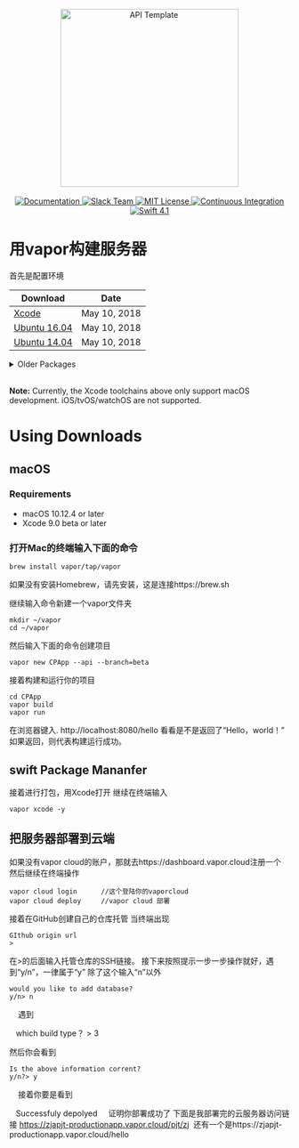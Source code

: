 <p align="center">
    <img src="https://user-images.githubusercontent.com/1342803/36623515-7293b4ec-18d3-11e8-85ab-4e2f8fb38fbd.png" width="320" alt="API Template">
    <br>
    <br>
    <a href="http://docs.vapor.codes/3.0/">
        <img src="http://img.shields.io/badge/read_the-docs-2196f3.svg" alt="Documentation">
    </a>
    <a href="http://vapor.team">
        <img src="http://vapor.team/badge.svg" alt="Slack Team">
    </a>
    <a href="LICENSE">
        <img src="http://img.shields.io/badge/license-MIT-brightgreen.svg" alt="MIT License">
    </a>
    <a href="https://circleci.com/gh/vapor/api-template">
        <img src="https://circleci.com/gh/vapor/api-template.svg?style=shield" alt="Continuous Integration">
    </a>
    <a href="https://swift.org">
        <img src="http://img.shields.io/badge/swift-4.1-brightgreen.svg" alt="Swift 4.1">
    </a>
</center>

# 用vapor构建服务器

首先是配置环境

| Download | Date |
|----------|------|
| [Xcode](https://storage.googleapis.com/swift-tensorflow/mac/swift-tensorflow-DEVELOPMENT-2018-05-10-a-osx.pkg) | May 10, 2018 |
| [Ubuntu 16.04](https://storage.googleapis.com/swift-tensorflow/ubuntu16.04/swift-tensorflow-DEVELOPMENT-2018-05-10-a-ubuntu16.04.tar.gz) | May 10, 2018 |
| [Ubuntu 14.04](https://storage.googleapis.com/swift-tensorflow/ubuntu14.04/swift-tensorflow-DEVELOPMENT-2018-05-10-a-ubuntu14.04.tar.gz) | May 10, 2018 |

<details>
  <summary>Older Packages</summary>

### Xcode

| Download |
|----------|
| [May 3, 2018](https://storage.googleapis.com/swift-tensorflow/mac/swift-tensorflow-DEVELOPMENT-2018-05-03-a-osx.pkg) |
| [April 26, 2018](https://storage.googleapis.com/swift-tensorflow/mac/swift-tensorflow-DEVELOPMENT-2018-04-26-a-osx.pkg) |

### Ubuntu 16.04

| Download |
|----------|
| [May 3, 2018](https://storage.googleapis.com/swift-tensorflow/ubuntu16.04/swift-tensorflow-DEVELOPMENT-2018-05-03-a-ubuntu16.04.tar.gz) |
| [April 26, 2018](https://storage.googleapis.com/swift-tensorflow/ubuntu16.04/swift-tensorflow-DEVELOPMENT-2018-04-26-a-ubuntu16.04.tar.gz) |

### Ubuntu 14.04

| Download |
|----------|
| [May 3, 2018](https://storage.googleapis.com/swift-tensorflow/ubuntu14.04/swift-tensorflow-DEVELOPMENT-2018-05-03-a-ubuntu14.04.tar.gz) |
| [April 26, 2018](https://storage.googleapis.com/swift-tensorflow/ubuntu14.04/swift-tensorflow-DEVELOPMENT-2018-04-26-a-ubuntu14.04.tar.gz) |

</details>
<br/>

**Note:** Currently, the Xcode toolchains above only support macOS development. iOS/tvOS/watchOS are not supported.

# Using Downloads

## macOS

### Requirements

* macOS 10.12.4 or later
* Xcode 9.0 beta or later

### 打开Mac的终端输入下面的命令
    
    brew install vapor/tap/vapor
    
    
如果没有安装Homebrew，请先安装，这是连接https://brew.sh 

继续输入命令新建一个vapor文件夹
    
    mkdir ~/vapor
    cd ~/vapor
    
然后输入下面的命令创建项目
    
    vapor new CPApp --api --branch=beta
    
接着构建和运行你的项目

    cd CPApp
    vapor build
    vapor run
    
在浏览器键入. http://localhost:8080/hello 看看是不是返回了“Hello，world！”
如果返回，则代表构建运行成功。

## swift Package Mananfer

接着进行打包，用Xcode打开
继续在终端输入

    vapor xcode -y
   
## 把服务器部署到云端
 如果没有vapor cloud的账户，那就去https://dashboard.vapor.cloud注册一个
 然后继续在终端操作
    
    vapor cloud login      //这个登陆你的vaporcloud
    vapor cloud deploy     //vapor cloud 部署
    
接着在GitHub创建自己的仓库托管
当终端出现
    
    GIthub origin url
    >
    
在>的后面输入托管仓库的SSH链接。
接下来按照提示一步一步操作就好，遇到“y/n”，一律属于“y”
除了这个输入“n”以外
    
    would you like to add database?
    y/n> n
    
遇到
    
    which build type？
    > 3
    
然后你会看到
    
    Is the above information corrent?
    y/n?> y
    
接着你要是看到
    
    Successfuly depolyed
    
证明你部署成功了
下面是我部署完的云服务器访问链接 https://zjapjt-productionapp.vapor.cloud/pjt/zj  还有一个是https://zjapjt-productionapp.vapor.cloud/hello 
 
